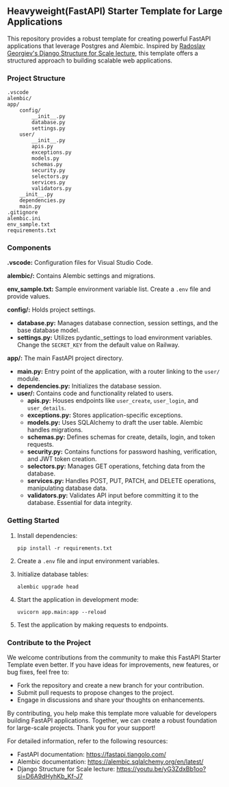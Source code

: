 ## Heavyweight(FastAPI) Starter Template for Large Applications

This repository provides a robust template for creating powerful FastAPI applications that leverage Postgres and Alembic. Inspired by [Radoslav Georgiev's Django Structure for Scale lecture](https://youtu.be/yG3ZdxBb1oo?si=D6A9dHyhKb_Kf-J7), this template offers a structured approach to building scalable web applications.

### Project Structure

```
.vscode
alembic/
app/
    config/
        __init__.py
        database.py
        settings.py
    user/
        __init__.py
        apis.py
        exceptions.py
        models.py
        schemas.py
        security.py
        selectors.py
        services.py
        validators.py
    __init__.py
    dependencies.py
    main.py
.gitignore
alembic.ini
env_sample.txt
requirements.txt
```

### Components

**.vscode:** Configuration files for Visual Studio Code.

**alembic/:** Contains Alembic settings and migrations.

**env_sample.txt:** Sample environment variable list. Create a `.env` file and provide values.

**config/:** Holds project settings.
- **database.py:** Manages database connection, session settings, and the base database model.
- **settings.py:** Utilizes pydantic_settings to load environment variables. Change the `SECRET_KEY` from the default value on Railway.

**app/:** The main FastAPI project directory.
- **main.py:** Entry point of the application, with a router linking to the `user/` module.
- **dependencies.py:** Initializes the database session.
- **user/:** Contains code and functionality related to users.
  - **apis.py:** Houses endpoints like `user_create`, `user_login`, and `user_details`.
  - **exceptions.py:** Stores application-specific exceptions.
  - **models.py:** Uses SQLAlchemy to draft the user table. Alembic handles migrations.
  - **schemas.py:** Defines schemas for create, details, login, and token requests.
  - **security.py:** Contains functions for password hashing, verification, and JWT token creation.
  - **selectors.py:** Manages GET operations, fetching data from the database.
  - **services.py:** Handles POST, PUT, PATCH, and DELETE operations, manipulating database data.
  - **validators.py:** Validates API input before committing it to the database. Essential for data integrity.

### Getting Started

1. Install dependencies:
   ```
   pip install -r requirements.txt
   ```

2. Create a `.env` file and input environment variables.

3. Initialize database tables:
   ```
   alembic upgrade head
   ```

4. Start the application in development mode:
   ```
   uvicorn app.main:app --reload
   ```

5. Test the application by making requests to endpoints.

### Contribute to the Project

We welcome contributions from the community to make this FastAPI Starter Template even better. If you have ideas for improvements, new features, or bug fixes, feel free to:

- Fork the repository and create a new branch for your contribution.
- Submit pull requests to propose changes to the project.
- Engage in discussions and share your thoughts on enhancements.

By contributing, you help make this template more valuable for developers building FastAPI applications. Together, we can create a robust foundation for large-scale projects. Thank you for your support!

For detailed information, refer to the following resources:

- FastAPI documentation: https://fastapi.tiangolo.com/
- Alembic documentation: https://alembic.sqlalchemy.org/en/latest/
- Django Structure for Scale lecture: https://youtu.be/yG3ZdxBb1oo?si=D6A9dHyhKb_Kf-J7
